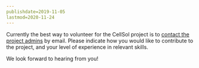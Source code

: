 ```yaml
---
publishdate=2019-11-05
lastmod=2020-11-24
---
```

Currently the best way to volunteer for the CellSol project is to [contact the project admins](mailto:cellsol@robots-everywhere.com) by email. Please indicate how you would like
to contribute to the project, and your level of experience in relevant skills.

We look forward to hearing from you!